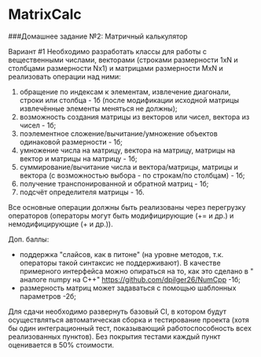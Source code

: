 # MatrixCalc
###Домашнее задание №2: Матричный калькулятор


Вариант #1
Необходимо разработать классы для работы с вещественными числами, векторами
(строками размерности 1xN и столбцами размерности Nx1) и матрицами размерности MxN и реализовать операции над ними:
1) обращение по индексам к элементам, извлечение диагонали, строки или столбца - 1б
(после модификации исходной матрицы извлечённые элементы меняться не должны);
2) возможность создания матрицы из векторов или чисел, вектора из чисел - 1б;
3) поэлементное сложение/вычитание/умножение объектов одинаковой размерности - 1б;
4) умножение числа на матрицу, вектора на матрицу, матрицы на вектор и матрицы на матрицу - 1б;
5) суммирование/вычитание числа и вектора/матрицы, матрицы и вектора
(с возможностью выбора - по строкам/по столбцам) - 1б;
6) получение транспонированной и обратной матриц - 1б;
7) подсчёт определителя матрицы - 1б.

Все основные операции должны быть реализованы через перегрузку операторов
(операторы могут быть модифицирующие (+= и др.) и немодифицирующие (+ и др.)).

Доп. баллы:
- поддержка "слайсов, как в питоне" (на уровне методов, т.к. операторы такой синтаксис не поддерживают).
В качестве примерного интерфейса можно опираться на то, как это сделано в " аналоге numpy на C++"
https://github.com/dpilger26/NumCpp -1б;
- размерность матриц может задаваться с помощью шаблонных параметров -2б;

Для сдачи необходимо развернуть базовый CI, в котором будут осуществляться автоматическая сборка и тестирование
проекта (хотя бы один интеграционный тест, показывающий работоспособность всех реализованных пунктов).
Без покрытия тестами каждый пункт оценивается в 50% стоимости.

